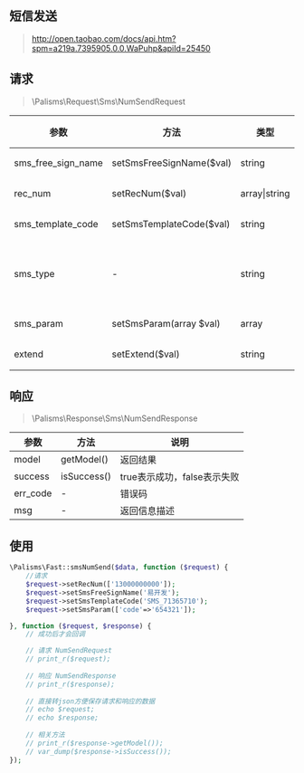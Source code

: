 ## 短信发送

> http://open.taobao.com/docs/api.htm?spm=a219a.7395905.0.0.WaPuhp&apiId=25450

## 请求

> \Palisms\Request\Sms\NumSendRequest

参数 | 方法 | 类型 | 必须 | 默认值 | 说明
--- | --- | --- | --- | --- | ---
sms_free_sign_name    | setSmsFreeSignName($val)  | string              | **Y** |           | 短信签名
rec_num               | setRecNum($val)           | array&#124;string   | **Y** |           | 短信接收号码
sms_template_code     | setSmsTemplateCode($val)  | string              | **Y** |           | 短信模板ID
sms_type              | -                         | string              | **Y** | normal    | 短信类型，传入值请填写normal
sms_param             | setSmsParam(array $val)   | array               | N     |           | 短信模板变量
extend                | setExtend($val)           | string              | N     |           | 公共回传参数

## 响应

> \Palisms\Response\Sms\NumSendResponse

参数 | 方法 | 说明
--- | --- | ---
model       | getModel()    | 返回结果
success     | isSuccess()   | true表示成功，false表示失败
err_code    | -             | 错误码
msg         | -             | 返回信息描述

## 使用

```php
\Palisms\Fast::smsNumSend($data, function ($request) {
    //请求
    $request->setRecNum(['13000000000']);
    $request->setSmsFreeSignName('易开发');
    $request->setSmsTemplateCode('SMS_71365710');
    $request->setSmsParam(['code'=>'654321']);

}, function ($request, $response) {
    // 成功后才会回调

    // 请求 NumSendRequest
    // print_r($request);
    
    // 响应 NumSendResponse
    // print_r($response);
    
    // 直接转json方便保存请求和响应的数据
    // echo $request;
    // echo $response;
    
    // 相关方法
    // print_r($response->getModel());
    // var_dump($response->isSuccess());
});
```